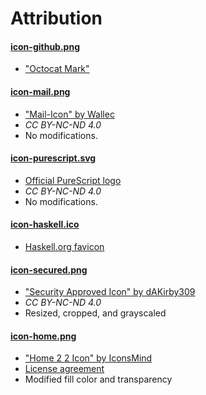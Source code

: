 # Attribution

#### [icon-github.png](icon-github.png)
- ["Octocat Mark"](https://github.com/logos)

#### [icon-mail.png](icon-mail.png) 
- ["Mail-Icon" by Wallec](http://www.iconarchive.com/show/android-style-icons-by-wwalczyszyn/Mail-icon.html)
- *CC BY-NC-ND 4.0*
- No modifications.

#### [icon-purescript.svg](icon-purescript.svg)
- [Official PureScript logo](https://github.com/purescript/logo)
- *CC BY-NC-ND 4.0*
- No modifications.

#### [icon-haskell.ico](icon-haskell.ico)
- [Haskell.org favicon](https://www.haskell.org)

#### [icon-secured.png](icon-secured.png)
- ["Security Approved Icon" by dAKirby309](http://www.iconarchive.com/show/simply-styled-icons-by-dakirby309/Security-Approved-icon.html)
- *CC BY-NC-ND 4.0*
- Resized, cropped, and grayscaled

#### [icon-home.png](icon-home.png)
- ["Home 2 2 Icon" by IconsMind](http://www.iconarchive.com/show/outline-icons-by-iconsmind/Home-2-2-icon.html)
- [License agreement](http://www.iconsmind.com/license-agreement/)
- Modified fill color and transparency
